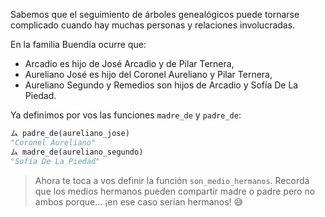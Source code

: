 Sabemos que el seguimiento de árboles genealógicos puede tornarse complicado cuando hay muchas personas y relaciones involucradas.

En la familia Buendía ocurre que:

* Arcadio es hijo de José Arcadio y de Pilar Ternera,
* Aureliano José es hijo del Coronel Aureliano y Pilar Ternera,
* Aureliano Segundo y Remedios son hijos de Arcadio y Sofía De La Piedad.

Ya definimos por vos las funciones `madre_de` y `padre_de`:

```python
ム padre_de(aureliano_jose)
"Coronel Aureliano"
ム madre_de(aureliano_segundo)
"Sofía De La Piedad"
```

> Ahora te toca a vos definir la función `son_medio_hermanos`. Recordá que los medios hermanos pueden compartir madre o padre pero no ambos porque... ¡en ese caso serían hermanos! :sweat_smile:
